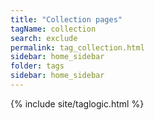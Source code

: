 ```yaml
---
title: "Collection pages"
tagName: collection
search: exclude
permalink: tag_collection.html
sidebar: home_sidebar
folder: tags
sidebar: home_sidebar
---
```

{% include site/taglogic.html %}
